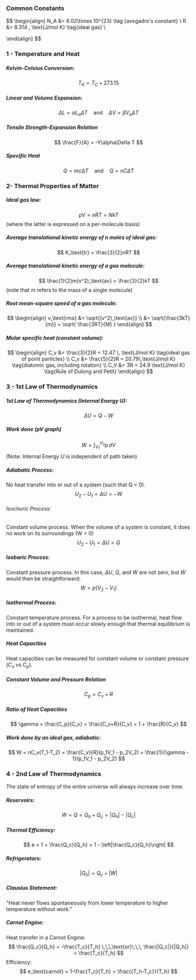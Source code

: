 ### Common Constants
$$
\begin{align}
N_A &= 6.02\times 10^{23} \tag {avogadro's constant} \\
R &= 8.314 \, \text{J/mol K} \tag{ideal gas} \\

\end{align}
$$
### 1 - Temperature and Heat
##### Kelvin-Celsius Conversion:
$$
T_K = T_C + 273.15
$$
##### Linear and Volume Expansion:
$$
\Delta L = \alpha L_o\Delta T \quad \text{and} \quad \Delta V = \beta V_o\Delta T \tag{where $3\alpha = \beta$}
$$
##### Tensile Strength-Expansion Relation
$$
\frac{F}{A} = -Y\alpha\Delta T
$$
##### Specific Heat
$$
Q = mc\Delta T \quad \text{and} \quad Q = nC\Delta T \tag{$C$ is molar specific heat}
$$

### 2- Thermal Properties of Matter
##### Ideal gas law:
$$
pV = nRT = NkT
$$
(where the latter is expressed on a per-molecule basis)

##### Average translational kinetic energy of $n$ moles of ideal gas:
$$
K_\text{tr} = \frac{3}{2}nRT
$$
##### Average translational kinetic energy of a gas molecule:
$$
\frac{1}{2}m(v^2)_\text{av} = \frac{3}{2}kT
$$
(note that $m$ refers to the mass of a single molecule)

##### Root mean-square speed of a gas molecule:
$$
\begin{align}
v_\text{rms} &= \sqrt{(v^2)_\text{av}} \\
&= \sqrt{\frac{3kT}{m}} = \sqrt{ \frac{3RT}{M} }
\end{align}
$$
##### Molar specific heat (constant volume):
$$
\begin{align}
C_v &= \frac{3}{2}R = 12.47 \, \text{J/mol K} \tag{ideal gas of point particles} \\
C_v &= \frac{5}{2}R = 20.79\,\text{J/mol K} \tag{diatomic gas, including rotation} \\
C_V &= 3R = 24.9 \text{J/mol K} \tag{Rule of Dulong and Petit}
\end{align}
$$
### 3 - 1st Law of Thermodynamics
##### 1st Law of Thermodynamics (Internal Energy $U$):
$$
\Delta U = Q-W
$$
##### Work done (pV graph)
$$
W = \int_{V_1}^{V_2} p \, dV \tag{or area under the pV curve}
$$
(Note: Internal Energy $U$ is independent of path taken)

##### Adiabatic Process:
No heat transfer into or out of a system (such that Q = 0).
$$
U_2 - U_1 = \Delta U = -W
$$
###### Isochoric Process:
Constant volume process.
When the volume of a system is constant, it does no work on its surroundings (W = 0)
$$
U_2 - U_1 = \Delta U = Q
$$

##### Isobaric Process:
Constant pressure process.
In this case, $\Delta U$, $Q$, and $W$ are not zero, but $W$ would then be straightforward:
$$
W = p(V_2-V_1)
$$

##### Isothermal Process:
Constant temperature process.
For a process to be isothermal, heat flow into or out of a system must occur slowly enough that thermal equilibrium is maintained.

##### Heat Capacities
Heat capacities can be measured for constant volume or constant pressure ($C_v$ vs $C_p$).

##### Constant Volume and Pressure Relation
$$
C_p = C_v + R
$$
##### Ratio of Heat Capacities
$$
\gamma = \frac{C_p}{C_v} = \frac{C_v+R}{C_v} = 1 + \frac{R}{C_v}
$$
##### Work done by an ideal gas, adiabatic:
$$
W = nC_v(T_1-T_2) = \frac{C_v}{R}(p_1V_1 - p_2V_2) = \frac{1}{\gamma - 1}(p_1V_1 - p_2V_2)
$$
### 4 - 2nd Law of Thermodynamics
The state of entropy of the entire universe will always increase over time.

##### Reservoirs:
$$
W = Q = Q_h + Q_c = |Q_h| - |Q_c|
$$
##### Thermal Efficiency:
$$
e = 1 + \frac{Q_c}{Q_h} = 1 - \left|\frac{Q_c}{Q_h}\right|
$$

##### Refrigerators:
$$
|Q_h| = Q_c + |W|
$$
##### Clausius Statement:
"Heat never flows spontaneously from lower temperature to higher temperature without work."

##### Carnot Engine:
Heat transfer in a Carnot Engine:
$$
\frac{Q_c}{Q_h} = -\frac{T_c}{T_h} \,\,\,\text{or}\,\,\, \frac{|Q_c|}{|Q_h|} = \frac{T_c}{T_h}
$$
Efficiency:
$$
e_\text{carnot} = 1-\frac{T_c}{T_h} = \frac{{T_h-T_c}}{T_h}
$$